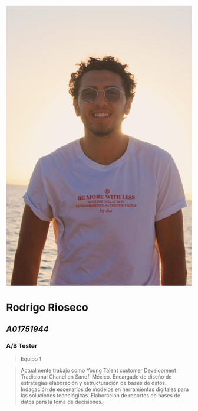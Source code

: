 ![Foto](./Imagenes/Foto_informal.jpg)
# **Rodrigo Rioseco**
## *A01751944*
### A/B Tester
> Equipo 1

> Actualmente trabajo como Young Talent customer Development Tradicional Chanel en Sanofi México. Encargado de diseño de estrategias elaboración y estructuración de bases de datos. Indagación de escenarios de modelos en herramientas digitales para las soluciones tecnológicas. Elaboración de reportes de bases de datos para la toma de decisiones.